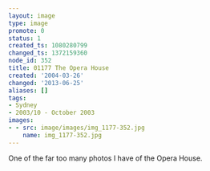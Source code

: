 ```yaml
---
layout: image
type: image
promote: 0
status: 1
created_ts: 1080280799
changed_ts: 1372159360
node_id: 352
title: 01177 The Opera House
created: '2004-03-26'
changed: '2013-06-25'
aliases: []
tags:
- Sydney
- 2003/10 - October 2003
images:
- - src: image/images/img_1177-352.jpg
    name: img_1177-352.jpg
---
```

One of the far too many photos I have of the Opera House.
